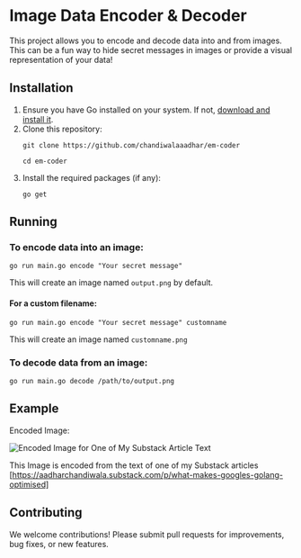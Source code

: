 # Image Data Encoder & Decoder

This project allows you to encode and decode data into and from images. This can be a fun way to hide secret messages in images or provide a visual representation of your data!

## Installation

1. Ensure you have Go installed on your system. If not, [download and install it](https://golang.org/doc/install).
2. Clone this repository:
   ```
   git clone https://github.com/chandiwalaaadhar/em-coder
   
   cd em-coder
   ```
3. Install the required packages (if any):
   ```
   go get
   ```

## Running

### To encode data into an image:
```
go run main.go encode "Your secret message"
```
This will create an image named `output.png` by default.

#### For a custom filename:
```
go run main.go encode "Your secret message" customname
```
This will create an image named `customname.png`

### To decode data from an image:
```
go run main.go decode /path/to/output.png
```

## Example

Encoded Image:

![Encoded Image for One of My Substack Article Text](https://github.com/chandiwalaaadhar/em-coder/assets/27367779/bff189a8-c88f-49b9-9764-b3d146076559)

This Image is encoded from the text of one of my Substack articles
[https://aadharchandiwala.substack.com/p/what-makes-googles-golang-optimised]



## Contributing
We welcome contributions! Please submit pull requests for improvements, bug fixes, or new features.


